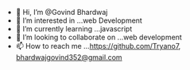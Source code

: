 - 👋 Hi, I’m @Govind Bhardwaj
- 👀 I’m interested in ...web Development
- 🌱 I’m currently learning ...javascript
- 💞️ I’m looking to collaborate on ...web development
- 📫 How to reach me ...https://github.com/Tryano7, bhardwajgovind352@gmail.com
<!---
Tryano7/Tryano7 is a ✨ special ✨ repository because its `README.md` (this file) appears on your GitHub profile.
You can click the Preview link to take a look at your changes.
--->
